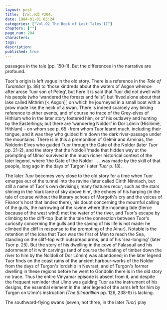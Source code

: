 ```yaml
---
layout: post
title: 【Vol.02】P204.
date: 1984-01-01 03:24
categories: ["Vol.02 The Book of Lost Tales II"]
chapters: [""]
page_num: 204
characters: 
tags: 
description: 
published: true
---
```


<p style="text-indent: 0;">
passages in the tale (pp. 150-1). But the differences in the narrative are profound.
</p>

Tuor's origin is left vague in the old story. There is a reference in the <I>Tale of Turambar</I> (p. 88) to ‘those kindreds about the waters of Asgon whence after arose Tuor son of Peleg’, but here it is said that Tuor did not dwell with his people (who ‘wandered the forests and fells') but ‘lived alone about that lake called Mithrim [< Asgon]’, on which he journeyed in a small boat with a prow made like the neck of a swan. There is indeed scarcely any linking reference to other events, and of course no trace of the Grey-elves of Hithlum who in the later story fostered him, or of his outlawry and hunting by the Easterlings; but there are ‘wandering Noldoli’ in Dor Lómin (Hisilómë, Hithlum) - on whom see p. 65 -from whom Tuor learnt much, including their tongue, and it was they who guided him down the dark river-passage under the mountains. There is in this a premonition of Gelmir and Arminas, the Noldorin Elves who guided Tuor through the Gate of the Noldor (later <I>Tuor</I> pp. 21-2), and the story that the Noldoli ‘made that hidden way at the prompting of Ulmo’ survived in the much richer historical context of the later legend, where ‘the Gate of the Noldor . . . was made by the skill of that people, long ago in the days of Turgon’ (later <I>Tuor</I> p. 18).

The later <I>Tuor</I> becomes very close to the old story for a time when Tuor emerges out of the tunnel into the ravine (later called Cirith Ninniach, but still a name of Tuor's own devising); many features recur, such as the stars shining in the ‘dark lane of sky above him’, the echoes of his harping (in the tale of course without the literary echoes of Morgoth's cry and the voices of Fëanor's host that landed there), his doubt concerning the mournful calling of the gulls, the narrowing of the ravine where the incoming tide (fierce because of the west wind) met the water of the river, and Tuor's escape by climbing to the cliff-top (but in the tale the connection between Tuor's curiosity concerning the gulls and the saving of his life is not made: he climbed the cliff in response to the prompting of the Ainur). Notable is the retention of the idea that Tuor was the first of Men to reach the Sea, standing on the cliff-top with outspread arms, and of his ‘sea-longing’ (later <I>Tuor</I> p. 25). But the story of his dwelling in the cove of Falasquil and his adornment of it with carvings (and of course the floating of timber down the river to him by the Noldoli of Dor Lómin) was abandoned; in the later legend Tuor finds on the coast ruins of the ancient harbour-works of the Noldor from the days of Turgon's lordship in Nevrast, and of Turgon's former dwelling in these regions before he went to Gondolin there is in the old story no trace. Thus the entire Vinyamar episode is absent from it, and despite the frequent reminder that Ulmo was guiding Tuor as the instrument of his designs, the essential element in the later legend of the arms left for him by Turgon on Ulmo's instruction <I>(The Silmarillion</I> pp. 126, 238-9) is lacking.

The southward-flying swans (seven, not three, in the later <I>Tuor)</I> play

